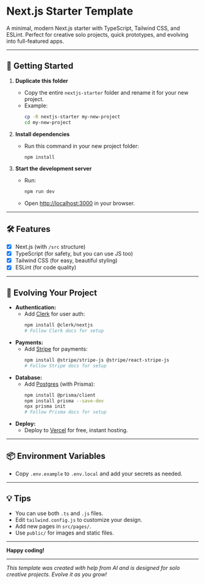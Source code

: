 # Next.js Starter Template

A minimal, modern Next.js starter with TypeScript, Tailwind CSS, and ESLint. Perfect for creative solo projects, quick prototypes, and evolving into full-featured apps.

---

## 🚀 Getting Started

1. **Duplicate this folder**
   - Copy the entire `nextjs-starter` folder and rename it for your new project.
   - Example:
     ```sh
     cp -R nextjs-starter my-new-project
     cd my-new-project
     ```

2. **Install dependencies**
   - Run this command in your new project folder:
     ```sh
     npm install
     ```

3. **Start the development server**
   - Run:
     ```sh
     npm run dev
     ```
   - Open [http://localhost:3000](http://localhost:3000) in your browser.

---

## 🛠️ Features
- [x] Next.js (with `/src` structure)
- [x] TypeScript (for safety, but you can use JS too)
- [x] Tailwind CSS (for easy, beautiful styling)
- [x] ESLint (for code quality)

---

## 🌱 Evolving Your Project

- **Authentication:**
  - Add [Clerk](https://clerk.com/) for user auth:
    ```sh
    npm install @clerk/nextjs
    # Follow Clerk docs for setup
    ```
- **Payments:**
  - Add [Stripe](https://stripe.com/docs/stripe-js/react) for payments:
    ```sh
    npm install @stripe/stripe-js @stripe/react-stripe-js
    # Follow Stripe docs for setup
    ```
- **Database:**
  - Add [Postgres](https://www.prisma.io/) (with Prisma):
    ```sh
    npm install @prisma/client
    npm install prisma --save-dev
    npx prisma init
    # Follow Prisma docs for setup
    ```
- **Deploy:**
  - Deploy to [Vercel](https://vercel.com/) for free, instant hosting.

---

## 📦 Environment Variables
- Copy `.env.example` to `.env.local` and add your secrets as needed.

---

## 💡 Tips
- You can use both `.ts` and `.js` files.
- Edit `tailwind.config.js` to customize your design.
- Add new pages in `src/pages/`.
- Use `public/` for images and static files.

---

**Happy coding!**

---

*This template was created with help from AI and is designed for solo creative projects. Evolve it as you grow!*
